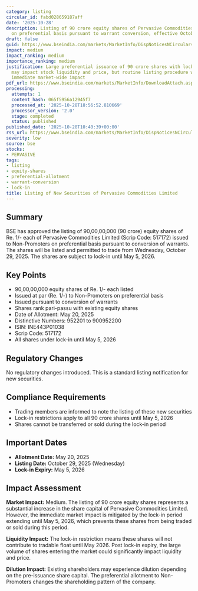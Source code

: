```yaml
---
category: listing
circular_id: fabd028659187aff
date: '2025-10-28'
description: Listing of 90 crore equity shares of Pervasive Commodities Limited issued
  on preferential basis pursuant to warrant conversion, effective October 29, 2025.
draft: false
guid: https://www.bseindia.com/markets/MarketInfo/DispNoticesNCirculars.aspx?Noticeid={63BA788C-C013-4EE6-B4FF-61F789CF3644}&noticeno=20251028-16&dt=10/28/2025&icount=16&totcount=64&flag=0
impact: medium
impact_ranking: medium
importance_ranking: medium
justification: Large preferential issuance of 90 crore shares with lock-in period
  may impact stock liquidity and price, but routine listing procedure with limited
  immediate market-wide impact
pdf_url: https://www.bseindia.com/markets/MarketInfo/DownloadAttach.aspx?id=20251028-16&attachedId=
processing:
  attempts: 1
  content_hash: 065f5956a12945f7
  processed_at: '2025-10-28T18:56:52.810669'
  processor_version: '2.0'
  stage: completed
  status: published
published_date: '2025-10-28T10:40:39+00:00'
rss_url: https://www.bseindia.com/markets/MarketInfo/DispNoticesNCirculars.aspx?Noticeid={63BA788C-C013-4EE6-B4FF-61F789CF3644}&noticeno=20251028-16&dt=10/28/2025&icount=16&totcount=64&flag=0
severity: low
source: bse
stocks:
- PERVASIVE
tags:
- listing
- equity-shares
- preferential-allotment
- warrant-conversion
- lock-in
title: Listing of New Securities of Pervasive Commodities Limited
---
```


## Summary

BSE has approved the listing of 90,00,00,000 (90 crore) equity shares of Re. 1/- each of Pervasive Commodities Limited (Scrip Code: 517172) issued to Non-Promoters on preferential basis pursuant to conversion of warrants. The shares will be listed and permitted to trade from Wednesday, October 29, 2025. The shares are subject to lock-in until May 5, 2026.

## Key Points

- 90,00,00,000 equity shares of Re. 1/- each listed
- Issued at par (Re. 1/-) to Non-Promoters on preferential basis
- Issued pursuant to conversion of warrants
- Shares rank pari-passu with existing equity shares
- Date of Allotment: May 20, 2025
- Distinctive Numbers: 952201 to 900952200
- ISIN: INE443P01038
- Scrip Code: 517172
- All shares under lock-in until May 5, 2026

## Regulatory Changes

No regulatory changes introduced. This is a standard listing notification for new securities.

## Compliance Requirements

- Trading members are informed to note the listing of these new securities
- Lock-in restrictions apply to all 90 crore shares until May 5, 2026
- Shares cannot be transferred or sold during the lock-in period

## Important Dates

- **Allotment Date:** May 20, 2025
- **Listing Date:** October 29, 2025 (Wednesday)
- **Lock-in Expiry:** May 5, 2026

## Impact Assessment

**Market Impact:** Medium. The listing of 90 crore equity shares represents a substantial increase in the share capital of Pervasive Commodities Limited. However, the immediate market impact is mitigated by the lock-in period extending until May 5, 2026, which prevents these shares from being traded or sold during this period.

**Liquidity Impact:** The lock-in restriction means these shares will not contribute to tradable float until May 2026. Post lock-in expiry, the large volume of shares entering the market could significantly impact liquidity and price.

**Dilution Impact:** Existing shareholders may experience dilution depending on the pre-issuance share capital. The preferential allotment to Non-Promoters changes the shareholding pattern of the company.